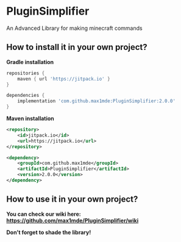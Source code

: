 # PluginSimplifier

An Advanced Library for making minecraft commands

## How to install it in your own project?

**Gradle installation**

```groovy
repositories {
    maven { url 'https://jitpack.io' }
}

dependencies {
    implementation 'com.github.max1mde:PluginSimplifier:2.0.0'
}
```

**Maven installation**

```xml
<repository>
    <id>jitpack.io</id>
    <url>https://jitpack.io</url>
</repository>

<dependency>
    <groupId>com.github.max1mde</groupId>
    <artifactId>PluginSimplifier</artifactId>
    <version>2.0.0</version>
</dependency>
```

## How to use it in your own project?

**You can check our wiki here: https://github.com/max1mde/PluginSimplifier/wiki**


**Don't forget to shade the library!**
